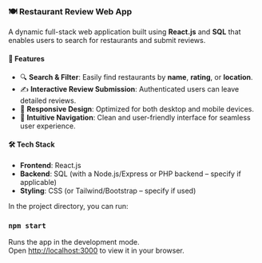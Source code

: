 
### 🍽️ Restaurant Review Web App

A dynamic full-stack web application built using **React.js** and **SQL** that enables users to search for restaurants and submit reviews.

#### 🚀 Features

* 🔍 **Search & Filter**: Easily find restaurants by **name**, **rating**, or **location**.
* ✍️ **Interactive Review Submission**: Authenticated users can leave detailed reviews.
* 📱 **Responsive Design**: Optimized for both desktop and mobile devices.
* 🧭 **Intuitive Navigation**: Clean and user-friendly interface for seamless user experience.

#### 🛠️ Tech Stack

* **Frontend**: React.js
* **Backend**: SQL (with a Node.js/Express or PHP backend – specify if applicable)
* **Styling**: CSS (or Tailwind/Bootstrap – specify if used)


In the project directory, you can run:

### `npm start`

Runs the app in the development mode.\
Open [http://localhost:3000](http://localhost:3000) to view it in your browser.
